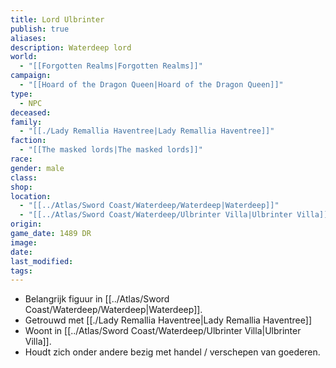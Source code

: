 ```yaml
---
title: Lord Ulbrinter
publish: true
aliases: 
description: Waterdeep lord
world:
  - "[[Forgotten Realms|Forgotten Realms]]"
campaign:
  - "[[Hoard of the Dragon Queen|Hoard of the Dragon Queen]]"
type:
  - NPC
deceased: 
family:
  - "[[./Lady Remallia Haventree|Lady Remallia Haventree]]"
faction:
  - "[[The masked lords|The masked lords]]"
race: 
gender: male
class: 
shop: 
location:
  - "[[../Atlas/Sword Coast/Waterdeep/Waterdeep|Waterdeep]]"
  - "[[../Atlas/Sword Coast/Waterdeep/Ulbrinter Villa|Ulbrinter Villa]]"
origin: 
game_date: 1489 DR
image: 
date: 
last_modified: 
tags: 
---
```

* Belangrijk figuur in [[../Atlas/Sword Coast/Waterdeep/Waterdeep|Waterdeep]].
* Getrouwd met [[./Lady Remallia Haventree|Lady Remallia Haventree]] 
* Woont in [[../Atlas/Sword Coast/Waterdeep/Ulbrinter Villa|Ulbrinter Villa]].
* Houdt zich onder andere bezig met handel / verschepen van goederen.

